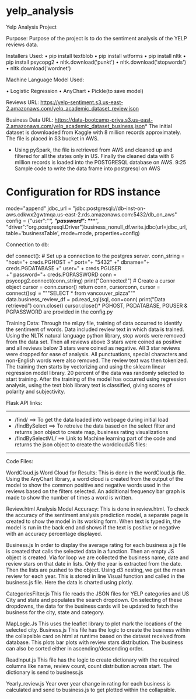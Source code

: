 # yelp_analysis


Yelp Analysis Project

Purpose: Purpose of the project is to do the sentiment analysis of the YELP reviews data.

Installers Used:
•	pip install textblob
•	pip install wtforms
•	pip install nltk
•	pip install psycopg2
•	nltk.download('punkt')
•	nltk.download('stopwords')
•	nltk.download('wordnet')


Machine Language Model Used:

•	Logistic Regression 
•	AnyChart
•	Pickle(to save model)

Reviews URL: https://yelp-sentiment.s3.us-east-2.amazonaws.com/yelp_academic_dataset_review.json

Business Data URL: https://data-bootcamp-priya.s3.us-east-2.amazonaws.com/yelp_academic_dataset_business.json* The initial dataset is downloaded from Kaggle with 8 million records approximately. The file is placed in S3 bucket in AWS.
* Using pySpark, the file is retrieved from AWS and cleaned up and filtered for all the states only in US. Finally the cleaned data with 6 million records is loaded into the POSTGRESQL database on AWS.
9:25
Sample code to write the data frame into postgresql on AWS
# Configuration for RDS instance
mode="append"
jdbc_url = "jdbc:postgresql://db-inst-on-aws.cdkwx2gwtmqa.us-east-2.rds.amazonaws.com:5432/db_on_aws"
config = {"user":"***",
          "password": "*****",
          "driver":"org.postgresql.Driver"}business_nonull_df.write.jdbc(url=jdbc_url, table='businessTable', mode=mode, properties=config)

Connection to db:

def connect():    # Set up a connection to the postgres server.
    conn_string = "host="+ creds.PGHOST +" port="+ "5432" +" dbname="+ creds.PGDATABASE +" user=" + creds.PGUSER \
                  +" password="+ creds.PGPASSWORD    conn = psycopg2.connect(conn_string)
    print("Connected!")    # Create a cursor object
    cursor = conn.cursor()    return conn, cursorconn, cursor = connect()sql = """SELECT * from  vancouver_pizza"""
data.business_review_df = pd.read_sql(sql, con=conn)
print("Data retrieved")
conn.close()
cursor.close()* PGHOST, PGDATABASE, PGUSER & PGPASSWORD are provided in the config.py

Training Data: 
Through the ml.py file, training of data occurred to identify the sentiment of words. Data included review text in which data is trained. Using the NLTK natural language python library, stop words were removed from the data set. Then all reviews above 3 stars were coined as positive and all reviews below 3 stars were coined as negative. All 3 star reviews were dropped for ease of analysis. All punctuations, special characters and non-English words were also removed. The review text was then tokenized. The training then starts by vectorizing and using the sklearn linear regression model library. 20 percent of the data was randomly selected to start training. After the training of the model has occurred using regression analysis, using the text blob library text is classified, giving scores of polarity and subjectivity. 

Flask API links:
***************
* /find/  ==> To get the data loaded into webpage during initial load
* /findBySelect  ==> To retreive the data based on the select filter and returns json object to create map, business rating visualizations
* /findBySelectML/  ==> Link to Machine learning part of the code and returns the json object to create the wordcloudJS files:
*********



Code Files:

WordCloud.js
Word Cloud for Results: 
This is done in the wordCloud.js file.
Using the AnyChart library, a word cloud is created from the output of the model to show the common positive and negative words used in the reviews based on the filters selected.
An additional frequency bar graph is made to show the number of times a word is written. 

Review.html
Analysis Model Accuracy: 
This is done in review.html.
To check the accuracy of the sentiment analysis prediction model, a separate page is created to show the model in its working form. When text is typed in, the model is run in the back end and shows if the text is positive or negative with an accuracy percentage displayed. 

Business.js
In order to display the average rating for each business a js file is created that calls the selected data in a function. Then an empty JS object is created. Via for loop we are collected the business name, date and review stars on that date in lists. Only the year is extracted from the date. Then the lists are pushed to the object. Using d3 nesting, we get the mean review for each year. This is stored in line Visual function and called in the business.js file. Here the data is charted using plotly.


CategoriesFilter.js
This file reads the JSON files for YELP categories and US City and state and populates the search dropdown. On selecting of these dropdowns, the data for the business cards will be updated to fetch the business for the city, state and category.

MapLogic.Js
This uses the leaflet library to plot mark the locations of the selected city. 
Business.js 
This file has the logic to create the business within the collapsible card on html at runtime based on the dataset received from database. This plots bar plots with review stars distribution. The business can also be sorted either in ascending/descending order.

ReadInput.js 
This file has the logic to create dictionary with the required columns like name, review count, count distribution across start. The dictionary is send to business.js

Yearly_review.js 
Year over year change in rating for each business is calculated and send to business.js to get plotted within the collapsible.

